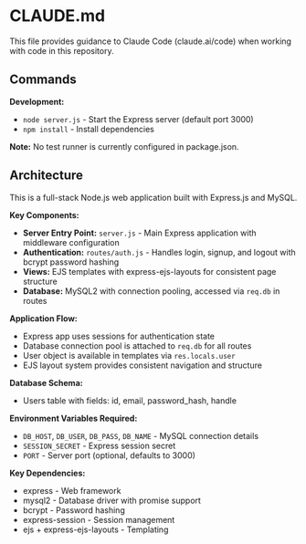 # CLAUDE.md

This file provides guidance to Claude Code (claude.ai/code) when working with code in this repository.

## Commands

**Development:**
- `node server.js` - Start the Express server (default port 3000)
- `npm install` - Install dependencies

**Note:** No test runner is currently configured in package.json.

## Architecture

This is a full-stack Node.js web application built with Express.js and MySQL.

**Key Components:**
- **Server Entry Point:** `server.js` - Main Express application with middleware configuration
- **Authentication:** `routes/auth.js` - Handles login, signup, and logout with bcrypt password hashing
- **Views:** EJS templates with express-ejs-layouts for consistent page structure
- **Database:** MySQL2 with connection pooling, accessed via `req.db` in routes

**Application Flow:**
- Express app uses sessions for authentication state
- Database connection pool is attached to `req.db` for all routes
- User object is available in templates via `res.locals.user`
- EJS layout system provides consistent navigation and structure

**Database Schema:**
- Users table with fields: id, email, password_hash, handle

**Environment Variables Required:**
- `DB_HOST`, `DB_USER`, `DB_PASS`, `DB_NAME` - MySQL connection details
- `SESSION_SECRET` - Express session secret
- `PORT` - Server port (optional, defaults to 3000)

**Key Dependencies:**
- express - Web framework
- mysql2 - Database driver with promise support
- bcrypt - Password hashing
- express-session - Session management
- ejs + express-ejs-layouts - Templating